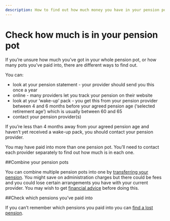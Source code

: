```yaml
---
description: How to find out how much money you have in your pension pot, and how many pension pots you’ve paid into.
---
```


# Check how much is in your pension pot

If you’re unsure how much you’ve got in your whole pension pot, or how many pots you’ve paid into, there are different ways to find out.

You can:

- look at your pension statement - your provider should send you this once a year
- online - many providers let you track your pension on their website 
- look at your ‘wake-up’ pack - you get this from your pension provider between 4 and 6 months before your agreed pension age (‘selected retirement age’) which is usually between 60 and 65
- contact your pension provider(s)

If you’re less than 4 months away from your agreed pension age and haven’t yet received a wake-up pack, you should contact your pension provider.

You may have paid into more than one pension pot. You’ll need to contact each provider separately to find out how much is in each one.

##Combine your pension pots

You can combine multiple pension pots into one by [transferring your pension](https://www.gov.uk/transferring-your-pension/transferring-to-a-uk-pension-scheme). You might save on administration charges but there could be fees and you could lose certain arrangements you have with your current provider. You may wish to get [financial advice](/shop-around#getting-financial-advice) before doing this.

##Check which pensions you’ve paid into

If you can’t remember which pensions you paid into you can [find a lost pension](https://www.gov.uk/find-lost-pension).

